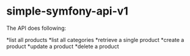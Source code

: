 # simple-symfony-api-v1

The API does following:

*list all products
*list all categories
*retrieve a single product
*create a product
*update a product
*delete a product
